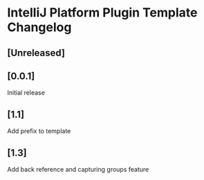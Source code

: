 <!-- Keep a Changelog guide -> https://keepachangelog.com -->

# IntelliJ Platform Plugin Template Changelog

## [Unreleased]

## [0.0.1]
Initial release
## [1.1]
Add prefix to template
## [1.3]
Add back reference and capturing groups feature
